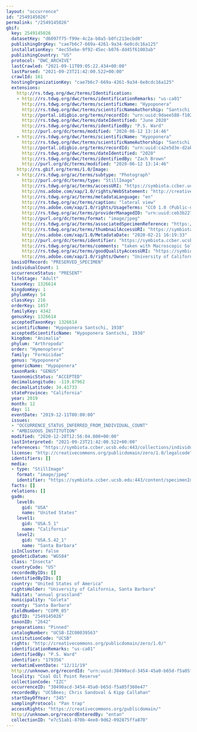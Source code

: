 ```yaml
---
layout: "occurrence"
id: "2549145026"
permalink: "/2549145026"
gbif:
  key: 2549145026
  datasetKey: "d6097f75-f99e-4c2a-b8a5-b0fc213ecbd0"
  publishingOrgKey: "cae7b6c7-669a-4261-9a34-6e8cdc16a125"
  installationKey: "4ec55ebe-9f92-45ec-b076-dd45f61003ab"
  publishingCountry: "US"
  protocol: "DWC_ARCHIVE"
  lastCrawled: "2021-09-11T09:05:22.434+00:00"
  lastParsed: "2021-09-23T21:42:00.522+00:00"
  crawlId: 161
  hostingOrganizationKey: "cae7b6c7-669a-4261-9a34-6e8cdc16a125"
  extensions:
    http://rs.tdwg.org/dwc/terms/Identification:
    - http://rs.tdwg.org/dwc/terms/identificationRemarks: "us-ca01"
      http://rs.tdwg.org/dwc/terms/scientificName: "Hypoponera"
      http://rs.tdwg.org/dwc/terms/scientificNameAuthorship: "Santschi, 1938"
      http://portal.idigbio.org/terms/recordId: "urn:uuid:9daee588-f102-46f9-9d05-24b33fe34e4c"
      http://rs.tdwg.org/dwc/terms/dateIdentified: "June 2020"
      http://rs.tdwg.org/dwc/terms/identifiedBy: "P.S. Ward"
      http://purl.org/dc/terms/modified: "2020-06-12 13:14:46"
    - http://rs.tdwg.org/dwc/terms/scientificName: "Hypoponera"
      http://rs.tdwg.org/dwc/terms/scientificNameAuthorship: "Santschi, 1938"
      http://portal.idigbio.org/terms/recordId: "urn:uuid:ca2e5d3e-d2ab-427d-9f07-c002bb11bf5b"
      http://rs.tdwg.org/dwc/terms/dateIdentified: "2020"
      http://rs.tdwg.org/dwc/terms/identifiedBy: "Zach Brown"
      http://purl.org/dc/terms/modified: "2020-06-12 13:14:46"
    http://rs.gbif.org/terms/1.0/Image:
    - http://rs.tdwg.org/ac/terms/subtype: "Photograph"
      http://purl.org/dc/terms/type: "StillImage"
      http://rs.tdwg.org/ac/terms/accessURI: "https://symbiota.ccber.ucsb.edu:443/content/specimenImages/UCSB_IZC/UCSB-IZC00039/5UCSB-IZC00039563lateral1-edit_1582330773_lg.jpg"
      http://ns.adobe.com/xap/1.0/rights/WebStatement: "http://creativecommons.org/publicdomain/zero/1.0/"
      http://rs.tdwg.org/ac/terms/metadataLanguage: "en"
      http://rs.tdwg.org/ac/terms/caption: "lateral view"
      http://ns.adobe.com/xap/1.0/rights/UsageTerms: "CC0 1.0 (Public-domain)"
      http://rs.tdwg.org/ac/terms/providerManagedID: "urn:uuid:ceb3b227-7f3c-4ddd-ac49-3b4c5291e65f"
      http://purl.org/dc/terms/format: "image/jpeg"
      http://rs.tdwg.org/ac/terms/associatedSpecimenReference: "https://symbiota.ccber.ucsb.edu:443/collections/individual/index.php?occid=179356"
      http://rs.tdwg.org/ac/terms/thumbnailAccessURI: "https://symbiota.ccber.ucsb.edu:443/content/specimenImages/UCSB_IZC/UCSB-IZC00039/5UCSB-IZC00039563lateral1-edit_1582330773_tn.jpg"
      http://ns.adobe.com/xap/1.0/MetadataDate: "2020-02-21 16:19:33"
      http://purl.org/dc/terms/identifier: "https://symbiota.ccber.ucsb.edu:443/content/specimenImages/UCSB_IZC/UCSB-IZC00039/5UCSB-IZC00039563lateral1-edit_1582330773_lg.jpg"
      http://rs.tdwg.org/ac/terms/comments: "taken with Macroscopic Solutions setup"
      http://rs.tdwg.org/ac/terms/goodQualityAccessURI: "https://symbiota.ccber.ucsb.edu:443/content/specimenImages/UCSB_IZC/UCSB-IZC00039/5UCSB-IZC00039563lateral1-edit_1582330773.jpg"
      http://ns.adobe.com/xap/1.0/rights/Owner: "University of California, Santa Barbara"
  basisOfRecord: "PRESERVED_SPECIMEN"
  individualCount: 1
  occurrenceStatus: "PRESENT"
  lifeStage: "Adult"
  taxonKey: 1326614
  kingdomKey: 1
  phylumKey: 54
  classKey: 216
  orderKey: 1457
  familyKey: 4342
  genusKey: 1326614
  acceptedTaxonKey: 1326614
  scientificName: "Hypoponera Santschi, 1938"
  acceptedScientificName: "Hypoponera Santschi, 1938"
  kingdom: "Animalia"
  phylum: "Arthropoda"
  order: "Hymenoptera"
  family: "Formicidae"
  genus: "Hypoponera"
  genericName: "Hypoponera"
  taxonRank: "GENUS"
  taxonomicStatus: "ACCEPTED"
  decimalLongitude: -119.87962
  decimalLatitude: 34.41733
  stateProvince: "California"
  year: 2019
  month: 12
  day: 11
  eventDate: "2019-12-11T00:00:00"
  issues:
  - "OCCURRENCE_STATUS_INFERRED_FROM_INDIVIDUAL_COUNT"
  - "AMBIGUOUS_INSTITUTION"
  modified: "2020-12-28T12:56:04.000+00:00"
  lastInterpreted: "2021-09-23T21:42:00.522+00:00"
  references: "https://symbiota.ccber.ucsb.edu:443/collections/individual/index.php?occid=179356"
  license: "http://creativecommons.org/publicdomain/zero/1.0/legalcode"
  identifiers: []
  media:
  - type: "StillImage"
    format: "image/jpeg"
    identifier: "https://symbiota.ccber.ucsb.edu:443/content/specimenImages/UCSB_IZC/UCSB-IZC00039/5UCSB-IZC00039563lateral1-edit_1582330773_lg.jpg"
  facts: []
  relations: []
  gadm:
    level0:
      gid: "USA"
      name: "United States"
    level1:
      gid: "USA.5_1"
      name: "California"
    level2:
      gid: "USA.5.42_1"
      name: "Santa Barbara"
  isInCluster: false
  geodeticDatum: "WGS84"
  class: "Insecta"
  countryCode: "US"
  recordedByIDs: []
  identifiedByIDs: []
  country: "United States of America"
  rightsHolder: "University of California, Santa Barbara"
  habitat: "annual grassland"
  municipality: "Goleta"
  county: "Santa Barbara"
  fieldNumber: "COPR_05"
  gbifID: "2549145026"
  taxonID: "2642"
  preparations: "Pinned"
  catalogNumber: "UCSB-IZC00039563"
  institutionCode: "UCSB"
  rights: "http://creativecommons.org/publicdomain/zero/1.0/"
  identificationRemarks: "us-ca01"
  identifiedBy: "P.S. Ward"
  identifier: "179356"
  verbatimEventDate: "12/11/19"
  http://unknown.org/recordId: "urn:uuid:30490acd-3454-45a0-b65d-f5a05f360e47"
  locality: "Coal Oil Point Reserve"
  collectionCode: "IZC"
  occurrenceID: "30490acd-3454-45a0-b65d-f5a05f360e47"
  recordedBy: "UCSBees; Chris Sandoval & Kipp Callahan"
  startDayOfYear: "345"
  samplingProtocol: "Pan trap"
  accessRights: "https://creativecommons.org/publicdomain/"
  http://unknown.org/recordEnteredBy: "entan"
  collectionID: "e7c51ab1-870b-4ee8-9d62-092875ffa870"
---
```

